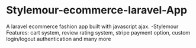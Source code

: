 # Stylemour-ecommerce-laravel-App
A laravel ecommerce fashion app built with javascript ajax. -Stylemour
Features: cart system, review rating system, stripe payment option, custom login/logout authentication and many more
